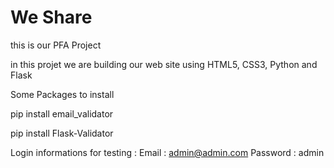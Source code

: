 # We Share
this is our PFA Project 

in this projet we are building our web site using HTML5, CSS3, Python and Flask 

Some Packages to install

pip install email_validator

pip install Flask-Validator

Login informations for testing :
    Email : admin@admin.com
    Password : admin